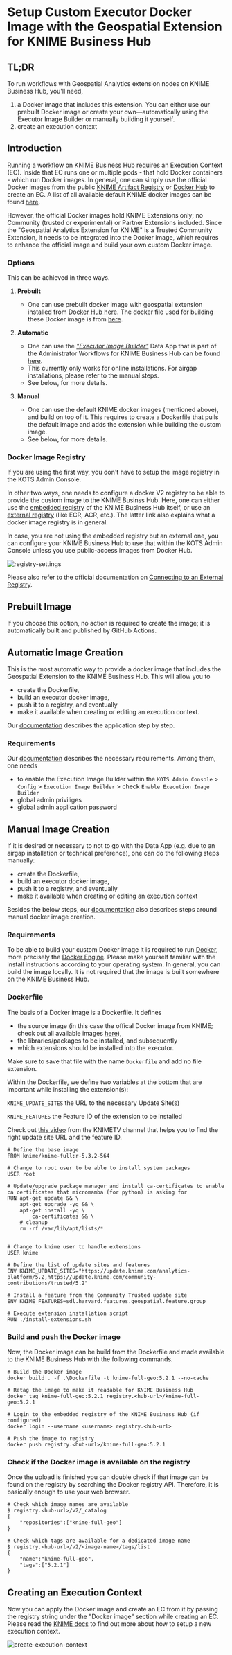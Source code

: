 # Setup Custom Executor Docker Image with the Geospatial Extension for KNIME Business Hub


## TL;DR

To run workflows with Geospatial Analytics extension nodes on KNIME Business Hub, you'll need, 
1. a Docker image that includes this extension. You can either use our prebuilt Docker image or create your own—automatically using the Executor Image Builder or manually building it yourself.
2. create an execution context 


## Introduction

Running a workflow on KNIME Business Hub requires an Execution Context (EC). Inside that EC runs one or multiple pods - that hold Docker containers - which run Docker images. In general, one can simply use the official Docker images from the public [KNIME Artifact Registry](https://registry.hub.knime.com/) or [Docker Hub](https://hub.docker.com/r/knime/knime-full) to create an EC. A list of all available default KNIME docker images can be found [here](https://docs.knime.com/latest/business_hub_admin_guide/index.html#docker-executor-images).

However, the official Docker images hold KNIME Extensions only; no Community (trusted or experimental) or Partner Extensions included. Since the "Geospatial Analytics Extension for KNIME" is a Trusted Community Extension, it needs to be integrated into the Docker image, which requires to enhance the official image and build your own custom Docker image.

### Options
This can be achieved in three ways.

1. **Prebuilt**

    - One can use prebuilt docker image with geospatial extension installed from [Docker Hub here](https://hub.docker.com/repository/docker/happybeetles/knime-execution/general). The docker file used for building these Docker image is from [here](https://github.com/spatial-data-lab/knime_docker).


2. **Automatic**
    - One can use the [_"Executor Image Builder"_](https://hub.knime.com/knime/spaces/KNIME%20Business%20Hub%20Admin%20Workflows/Executor%20Image%20Builder~V8b8qdFAdrBOziiD/current-state) Data App that is part of the Administrator Workflows for KNIME Business Hub can be found [here](https://hub.knime.com/knime/spaces/KNIME%20Business%20Hub%20Admin%20Workflows/~6vfL9nZbxwU3yNbU/).
    - This currently only works for online installations. For airgap installations, please refer to the manual steps.
    - See below, for more details.
3. **Manual**
    - One can use the default KNIME docker images (mentioned above), and build on top of it. This requires to create a Dockerfile that pulls the default image and adds the extension while building the custom image.
    - See below, for more details.

### Docker Image Registry

If you are using the first way, you don't have to setup the image registry in the KOTS Admin Console. 

In other two ways, one needs to configure a docker V2 registry to be able to provide the custom image to the KNIME Businss Hub. Here, one can either use the [embedded registry](https://docs.knime.com/latest/business_hub_installation_guide/index.html#embedded-docker-registry-configuration) of the KNIME Business Hub itself, or use an [external registry](https://docs.docker.com/get-started/docker-concepts/the-basics/what-is-a-registry/) (like ECR, ACR, etc.). The latter link also explains what a docker image registry is in general.

In case, you are not using the embedded registry but an external one, you can configure your KNIME Business Hub to use that within the KOTS Admin Console unless you use public-access images from Docker Hub.

![registry-settings](./imgs/registry-settings.png)

Please also refer to the official documentation on [Connecting to an External Registry](https://docs.replicated.com/vendor/packaging-private-images).

## Prebuilt Image

If you choose this option, no action is required to create the image; it is automatically built and published by GitHub Actions.

## Automatic Image Creation

This is the most automatic way to provide a docker image that includes the Geospatial Extension to the KNIME Business Hub. This will allow you to
- create the Dockerfile, 
- build an executor docker image, 
- push it to a registry, and eventually
- make it available when creating or editing an execution context.

Our [documentation](https://docs.knime.com/latest/business_hub_admin_guide/index.html#build-dockerfile-with-data-app) describes the application step by step.

### Requirements
Our [documentation](https://docs.knime.com/latest/business_hub_admin_guide/index.html#add-extension-docker-executor-images) describes the necessary requirements. Among them, one needs 
- to enable the Execution Image Builder within the ```KOTS Admin Console``` > ```Config``` > ```Execution Image Builder``` > check ```Enable Execution Image Builder```
- global admin priviliges
- global admin application password

## Manual Image Creation
If it is desired or necessary to not to go with the Data App (e.g. due to an airgap installation or technical preference), one can do the following steps manually:
- create the Dockerfile,
- build an executor docker image,
- push it to a registry, and eventually
- make it available when creating or editing an execution context

Besides the below steps, our [documentation](https://docs.knime.com/latest/business_hub_admin_guide/index.html#build-image-manually) also describes steps around manual docker image creation.

### Requirements
To be able to build your custom Docker image it is required to run [Docker](https://www.docker.com/), more precisely the [Docker Engine](https://docs.docker.com/engine/install/).
Please make yourself familiar with the install instructions according to your operating system.
In general, you can build the image locally. It is not required that the image is built somewhere on the KNIME Business Hub.

### Dockerfile
The basis of a Docker image is a Dockerfile. It defines
- the source image (in this case the offical Docker image from KNIME; check out all available images [here](https://docs.knime.com/latest/business_hub_admin_guide/index.html#docker-executor-images)),
- the libraries/packages to be installed, and subsequently 
- which extensions should be installed into the executor.

Make sure to save that file with the name ```Dockerfile``` and add no file extension.

Within the Dockerfile, we define two variables at the bottom that are important while installing the extension(s):

```KNIME_UPDATE_SITES``` the URL to the necessary Update Site(s)

```KNIME_FEATURES``` the Feature ID of the extension to be installed

Check out [this video](https://www.youtube.com/watch?v=-dO79Id3VAo&t=143s) from the KNIMETV channel that helps you to find the right update site URL and the feature ID.

    # Define the base image
    FROM knime/knime-full:r-5.3.2-564

    # Change to root user to be able to install system packages
    USER root

    # Update/upgrade package manager and install ca-certificates to enable ca certificates that micromamba (for python) is asking for
    RUN apt-get update && \
        apt-get upgrade -yq && \
        apt-get install -yq \
            ca-certificates && \
        # cleanup
        rm -rf /var/lib/apt/lists/*


    # Change to knime user to handle extensions
    USER knime

    # Define the list of update sites and features
    ENV KNIME_UPDATE_SITES="https://update.knime.com/analytics-platform/5.2,https://update.knime.com/community-contributions/trusted/5.2"

    # Install a feature from the Community Trusted update site
    ENV KNIME_FEATURES=sdl.harvard.features.geospatial.feature.group

    # Execute extension installation script
    RUN ./install-extensions.sh

### Build and push the Docker image
Now, the Docker image can be build from the Dockerfile and made available to the KNIME Business Hub with the following commands.

    # Build the Docker image
    docker build . -f .\Dockerfile -t knime-full-geo:5.2.1 --no-cache

    # Retag the image to make it readable for KNIME Business Hub
    docker tag knime-full-geo:5.2.1 registry.<hub-url>/knime-full-geo:5.2.1

    # Login to the embedded registry of the KNIME Business Hub (if configured)
    docker login --username <username> registry.<hub-url>

    # Push the image to registry
    docker push registry.<hub-url>/knime-full-geo:5.2.1

### Check if the Docker image is available on the registry
Once the upload is finished you can double check if that image can be found on the registry by searching the Docker registry API. Therefore, it is basically enough to use your web browser.

    # Check which image names are available
    $ registry.<hub-url>/v2/_catalog
    {
        "repositories":["knime-full-geo"]
    }

    # Check which tags are available for a dedicated image name
    $ registry.<hub-url>/v2/<image-name>/tags/list
    {
        "name":"knime-full-geo",
        "tags":["5.2.1"]
    }

## Creating an Execution Context
Now you can apply the Docker image and create an EC from it by passing the registry string under the "Docker image" section while creating an EC. Please read the [KNIME docs](https://docs.knime.com/latest/business_hub_user_guide/index.html#execution_contexts) to find out more about how to setup a new execution context.

![create-execution-context](./imgs/create-execution-context.png)